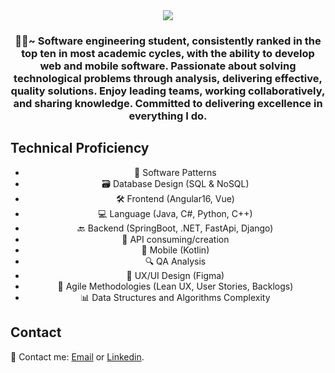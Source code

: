 <div align="center">
  <img src="https://user-images.githubusercontent.com/73097560/115834477-dbab4500-a447-11eb-908a-139a6edaec5c.gif">
</div>

<div align="center">
  <h3>👨‍💻~ Software engineering student, consistently ranked in the top ten in most academic cycles, with the ability to develop web and mobile software. Passionate about solving technological problems through analysis, delivering effective, quality solutions. Enjoy leading teams, working collaboratively, and sharing knowledge. Committed to delivering excellence in everything I do.</h3>
</div>

<h2>Technical Proficiency</h2>
<div align="center">
  <ul>
    <li>🧩 Software Patterns</li>
    <li>🗃️ Database Design (SQL & NoSQL)</li>
    <li>🛠️ Frontend (Angular16, Vue)</li>
    <li>💻 Language (Java, C#, Python, C++)</li>
    <li>🔙 Backend (SpringBoot, .NET, FastApi, Django)</li>
    <li>🔄 API consuming/creation</li>
    <li>📱 Mobile (Kotlin)</li>
    <li>🔍 QA Analysis</li>
    <li>🎨 UX/UI Design (Figma)</li>
    <li>🔄 Agile Methodologies (Lean UX, User Stories, Backlogs)</li>
    <li>📊 Data Structures and Algorithms Complexity</li>
  </ul>
</div>

<h2>Contact</h2>
<p>📧 Contact me: <a href="mailto:enzotrujilloacosta@gmail.com">Email</a> or <a href="https://pe.linkedin.com/in/enzo-paolo-trujillo-acosta-b4aa08268/es">Linkedin</a>.</p>
